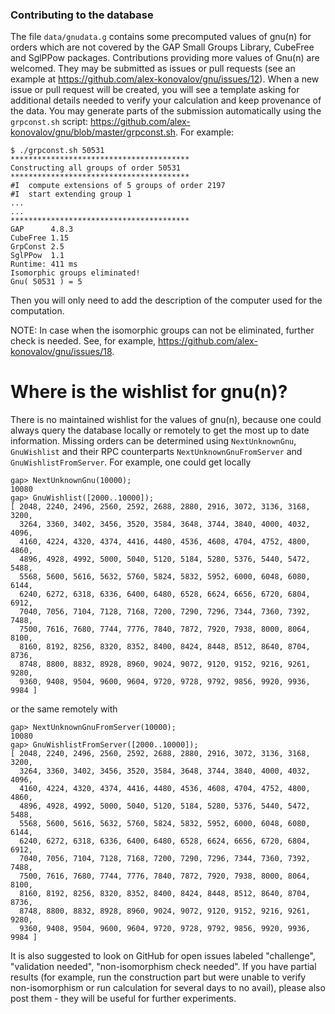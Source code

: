 ### Contributing to the database

The file `data/gnudata.g` contains some precomputed values of gnu(n) for
orders which are not covered by the GAP Small Groups Library, CubeFree
and SglPPow packages. Contributions providing more values of Gnu(n) 
are welcomed. They may be submitted as issues or pull requests (see
an example at <https://github.com/alex-konovalov/gnu/issues/12>).
When a new issue or pull request will be created, you will see a template
asking for additional details needed to verify your calculation and
keep provenance of the data. You may generate parts of the submission 
automatically using the `grpconst.sh` script:
<https://github.com/alex-konovalov/gnu/blob/master/grpconst.sh>. For 
example:

```
$ ./grpconst.sh 50531
****************************************
Constructing all groups of order 50531
****************************************
#I  compute extensions of 5 groups of order 2197
#I  start extending group 1
...
...
****************************************
GAP      4.8.3
CubeFree 1.15
GrpConst 2.5
SglPPow  1.1
Runtime: 411 ms
Isomorphic groups eliminated!
Gnu( 50531 ) = 5
```

Then you will only need to add the description of the computer used for the
computation.

NOTE: In case when the isomorphic groups can not be eliminated, further check 
is needed. See, for example, <https://github.com/alex-konovalov/gnu/issues/18>.


# Where is the wishlist for gnu(n)?

There is no maintained wishlist for the values of gnu(n), because one could
always query the database locally or remotely to get the most up to date
information. Missing orders can be determined using `NextUnknownGnu`, 
`GnuWishlist` and their RPC counterparts `NextUnknownGnuFromServer` and 
`GnuWishlistFromServer`. For example, one could get locally

```
gap> NextUnknownGnu(10000);
10080
gap> GnuWishlist([2000..10000]);
[ 2048, 2240, 2496, 2560, 2592, 2688, 2880, 2916, 3072, 3136, 3168, 3200, 
  3264, 3360, 3402, 3456, 3520, 3584, 3648, 3744, 3840, 4000, 4032, 4096, 
  4160, 4224, 4320, 4374, 4416, 4480, 4536, 4608, 4704, 4752, 4800, 4860, 
  4896, 4928, 4992, 5000, 5040, 5120, 5184, 5280, 5376, 5440, 5472, 5488, 
  5568, 5600, 5616, 5632, 5760, 5824, 5832, 5952, 6000, 6048, 6080, 6144, 
  6240, 6272, 6318, 6336, 6400, 6480, 6528, 6624, 6656, 6720, 6804, 6912, 
  7040, 7056, 7104, 7128, 7168, 7200, 7290, 7296, 7344, 7360, 7392, 7488, 
  7500, 7616, 7680, 7744, 7776, 7840, 7872, 7920, 7938, 8000, 8064, 8100, 
  8160, 8192, 8256, 8320, 8352, 8400, 8424, 8448, 8512, 8640, 8704, 8736, 
  8748, 8800, 8832, 8928, 8960, 9024, 9072, 9120, 9152, 9216, 9261, 9280, 
  9360, 9408, 9504, 9600, 9604, 9720, 9728, 9792, 9856, 9920, 9936, 9984 ]
```

or the same remotely with

```
gap> NextUnknownGnuFromServer(10000);
10080
gap> GnuWishlistFromServer([2000..10000]);
[ 2048, 2240, 2496, 2560, 2592, 2688, 2880, 2916, 3072, 3136, 3168, 3200, 
  3264, 3360, 3402, 3456, 3520, 3584, 3648, 3744, 3840, 4000, 4032, 4096, 
  4160, 4224, 4320, 4374, 4416, 4480, 4536, 4608, 4704, 4752, 4800, 4860, 
  4896, 4928, 4992, 5000, 5040, 5120, 5184, 5280, 5376, 5440, 5472, 5488, 
  5568, 5600, 5616, 5632, 5760, 5824, 5832, 5952, 6000, 6048, 6080, 6144, 
  6240, 6272, 6318, 6336, 6400, 6480, 6528, 6624, 6656, 6720, 6804, 6912, 
  7040, 7056, 7104, 7128, 7168, 7200, 7290, 7296, 7344, 7360, 7392, 7488, 
  7500, 7616, 7680, 7744, 7776, 7840, 7872, 7920, 7938, 8000, 8064, 8100, 
  8160, 8192, 8256, 8320, 8352, 8400, 8424, 8448, 8512, 8640, 8704, 8736, 
  8748, 8800, 8832, 8928, 8960, 9024, 9072, 9120, 9152, 9216, 9261, 9280, 
  9360, 9408, 9504, 9600, 9604, 9720, 9728, 9792, 9856, 9920, 9936, 9984 ]
```

It is also suggested to look on GitHub for open issues labeled "challenge",
"validation needed", "non-isomorphism check needed". If you have partial
results (for example, run the construction part but were unable to verify
non-isomorphism or run calculation for several days to no avail), please 
also post them - they will be useful for further experiments.

